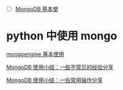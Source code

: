 - [ ] [MongoDB 基本使](https://www.cnblogs.com/TankMa/archive/2011/06/08/2074947.html)

# python 中使用 mongo

[mongoengine 基本使用](http://funhacks.net/2016/04/03/mongoengine_%E5%9F%BA%E6%9C%AC%E4%BD%BF%E7%94%A8/)

[MongoDB 使用小结：一些不常见的经验分享](https://www.cnblogs.com/cswuyg/p/4355948.html)

[MongoDB 使用小结：一些常用操作分享](https://www.cnblogs.com/cswuyg/p/4595799.html)
